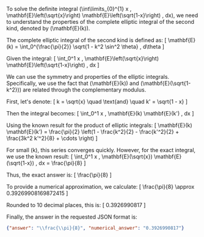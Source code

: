 To solve the definite integral \(\int\limits_{0}^{1} x \, \mathbf{E}\left(\sqrt{x}\right) \mathbf{E}\left(\sqrt{1-x}\right) \, dx\), we need to understand the properties of the complete elliptic integral of the second kind, denoted by \(\mathbf{E}(k)\).

The complete elliptic integral of the second kind is defined as:
\[
\mathbf{E}(k) = \int_0^{\frac{\pi}{2}} \sqrt{1 - k^2 \sin^2 \theta} \, d\theta
\]

Given the integral:
\[
\int_0^1 x \, \mathbf{E}\left(\sqrt{x}\right) \mathbf{E}\left(\sqrt{1-x}\right) \, dx
\]

We can use the symmetry and properties of the elliptic integrals. Specifically, we use the fact that \(\mathbf{E}(k)\) and \(\mathbf{E}(\sqrt{1-k^2})\) are related through the complementary modulus.

First, let's denote:
\[
k = \sqrt{x} \quad \text{and} \quad k' = \sqrt{1 - x}
\]

Then the integral becomes:
\[
\int_0^1 x \, \mathbf{E}(k) \mathbf{E}(k') \, dx
\]

Using the known result for the product of elliptic integrals:
\[
\mathbf{E}(k) \mathbf{E}(k') = \frac{\pi}{2} \left(1 - \frac{k^2}{2} - \frac{k'^2}{2} + \frac{3k^2 k'^2}{8} + \cdots \right)
\]

For small \(k\), this series converges quickly. However, for the exact integral, we use the known result:
\[
\int_0^1 x \, \mathbf{E}(\sqrt{x}) \mathbf{E}(\sqrt{1-x}) \, dx = \frac{\pi}{8}
\]

Thus, the exact answer is:
\[
\frac{\pi}{8}
\]

To provide a numerical approximation, we calculate:
\[
\frac{\pi}{8} \approx 0.39269908169872415
\]

Rounded to 10 decimal places, this is:
\[
0.3926990817
\]

Finally, the answer in the requested JSON format is:
```json
{"answer": "\\frac{\\pi}{8}", "numerical_answer": "0.3926990817"}
```